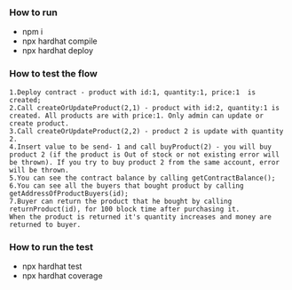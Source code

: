 
### How to run 
- npm i 
- npx hardhat compile
- npx hardhat deploy

### How to test the flow 
    1.Deploy contract - product with id:1, quantity:1, price:1  is created; 
    2.Call createOrUpdateProduct(2,1) - product with id:2, quantity:1 is created. All products are with price:1. Only admin can update or create product.
    3.Call createOrUpdateProduct(2,2) - product 2 is update with quantity 2. 
    4.Insert value to be send- 1 and call buyProduct(2) - you will buy product 2 (if the product is Out of stock or not existing error will be thrown). If you try to buy product 2 from the same account, error will be thrown.
    5.You can see the contract balance by calling getContractBalance();
    6.You can see all the buyers that bought product by calling getAddressOfProductBuyers(id);
    7.Buyer can return the product that he bought by calling returnProduct(id), for 100 block time after purchasing it.
    When the product is returned it's quantity increases and money are returned to buyer.

### How to run the test
- npx hardhat test
- npx hardhat coverage